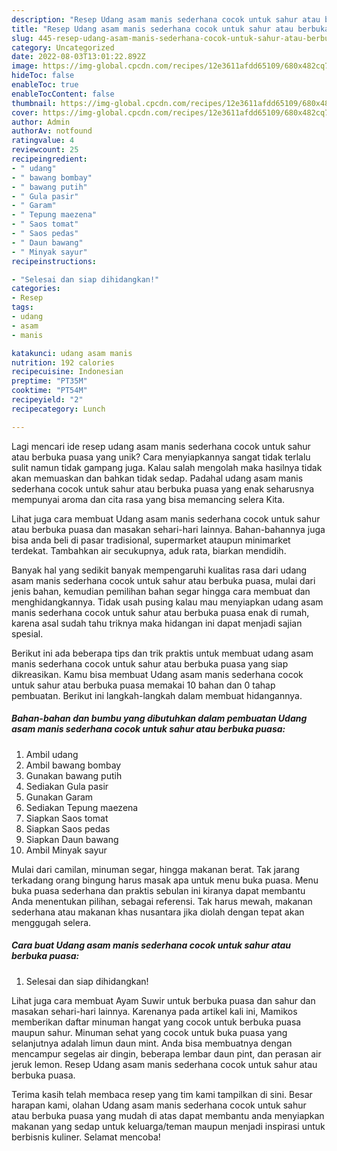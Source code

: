 ```yaml
---
description: "Resep Udang asam manis sederhana cocok untuk sahur atau berbuka puasa yang Bisa Manjain Lidah"
title: "Resep Udang asam manis sederhana cocok untuk sahur atau berbuka puasa yang Bisa Manjain Lidah"
slug: 445-resep-udang-asam-manis-sederhana-cocok-untuk-sahur-atau-berbuka-puasa-yang-bisa-manjain-lidah
category: Uncategorized
date: 2022-08-03T13:01:22.892Z
image: https://img-global.cpcdn.com/recipes/12e3611afdd65109/680x482cq70/udang-asam-manis-sederhana-cocok-untuk-sahur-atau-berbuka-puasa-foto-resep-utama.jpg
hideToc: false
enableToc: true
enableTocContent: false
thumbnail: https://img-global.cpcdn.com/recipes/12e3611afdd65109/680x482cq70/udang-asam-manis-sederhana-cocok-untuk-sahur-atau-berbuka-puasa-foto-resep-utama.jpg
cover: https://img-global.cpcdn.com/recipes/12e3611afdd65109/680x482cq70/udang-asam-manis-sederhana-cocok-untuk-sahur-atau-berbuka-puasa-foto-resep-utama.jpg
author: Admin
authorAv: notfound
ratingvalue: 4
reviewcount: 25
recipeingredient:
- " udang"
- " bawang bombay"
- " bawang putih"
- " Gula pasir"
- " Garam"
- " Tepung maezena"
- " Saos tomat"
- " Saos pedas"
- " Daun bawang"
- " Minyak sayur"
recipeinstructions:

- "Selesai dan siap dihidangkan!"
categories:
- Resep
tags:
- udang
- asam
- manis

katakunci: udang asam manis 
nutrition: 192 calories
recipecuisine: Indonesian
preptime: "PT35M"
cooktime: "PT54M"
recipeyield: "2"
recipecategory: Lunch

---
```





Lagi mencari ide resep udang asam manis sederhana cocok untuk sahur atau berbuka puasa yang unik? Cara menyiapkannya sangat tidak terlalu sulit namun tidak gampang juga. Kalau salah mengolah maka hasilnya tidak akan memuaskan dan bahkan tidak sedap. Padahal udang asam manis sederhana cocok untuk sahur atau berbuka puasa yang enak seharusnya mempunyai aroma dan cita rasa yang bisa memancing selera Kita.





Lihat juga cara membuat Udang asam manis sederhana cocok untuk sahur atau berbuka puasa dan masakan sehari-hari lainnya. Bahan-bahannya juga bisa anda beli di pasar tradisional, supermarket ataupun minimarket terdekat. Tambahkan air secukupnya, aduk rata, biarkan mendidih.

Banyak hal yang sedikit banyak mempengaruhi kualitas rasa dari udang asam manis sederhana cocok untuk sahur atau berbuka puasa, mulai dari jenis bahan, kemudian pemilihan bahan segar hingga cara membuat dan menghidangkannya. Tidak usah pusing kalau mau menyiapkan udang asam manis sederhana cocok untuk sahur atau berbuka puasa enak di rumah, karena asal sudah tahu triknya maka hidangan ini dapat menjadi sajian spesial.






Berikut ini ada beberapa tips dan trik praktis untuk membuat udang asam manis sederhana cocok untuk sahur atau berbuka puasa yang siap dikreasikan. Kamu bisa membuat Udang asam manis sederhana cocok untuk sahur atau berbuka puasa memakai 10 bahan dan 0 tahap pembuatan. Berikut ini langkah-langkah dalam membuat hidangannya.

<!--inarticleads1-->

##### Bahan-bahan dan bumbu yang dibutuhkan dalam pembuatan Udang asam manis sederhana cocok untuk sahur atau berbuka puasa:

1. Ambil  udang
1. Ambil  bawang bombay
1. Gunakan  bawang putih
1. Sediakan  Gula pasir
1. Gunakan  Garam
1. Sediakan  Tepung maezena
1. Siapkan  Saos tomat
1. Siapkan  Saos pedas
1. Siapkan  Daun bawang
1. Ambil  Minyak sayur


Mulai dari camilan, minuman segar, hingga makanan berat. Tak jarang terkadang orang bingung harus masak apa untuk menu buka puasa. Menu buka puasa sederhana dan praktis sebulan ini kiranya dapat membantu Anda menentukan pilihan, sebagai referensi. Tak harus mewah, makanan sederhana atau makanan khas nusantara jika diolah dengan tepat akan menggugah selera. 

<!--inarticleads2-->

##### Cara buat Udang asam manis sederhana cocok untuk sahur atau berbuka puasa:


1. Selesai dan siap dihidangkan!

Lihat juga cara membuat Ayam Suwir untuk berbuka puasa dan sahur dan masakan sehari-hari lainnya. Karenanya pada artikel kali ini, Mamikos memberikan daftar minuman hangat yang cocok untuk berbuka puasa maupun sahur. Minuman sehat yang cocok untuk buka puasa yang selanjutnya adalah limun daun mint. Anda bisa membuatnya dengan mencampur segelas air dingin, beberapa lembar daun pint, dan perasan air jeruk lemon. Resep Udang asam manis sederhana cocok untuk sahur atau berbuka puasa. 

Terima kasih telah membaca resep yang tim kami tampilkan di sini. Besar harapan kami, olahan Udang asam manis sederhana cocok untuk sahur atau berbuka puasa yang mudah di atas dapat membantu anda menyiapkan makanan yang sedap untuk keluarga/teman maupun menjadi inspirasi untuk berbisnis kuliner. Selamat mencoba!

